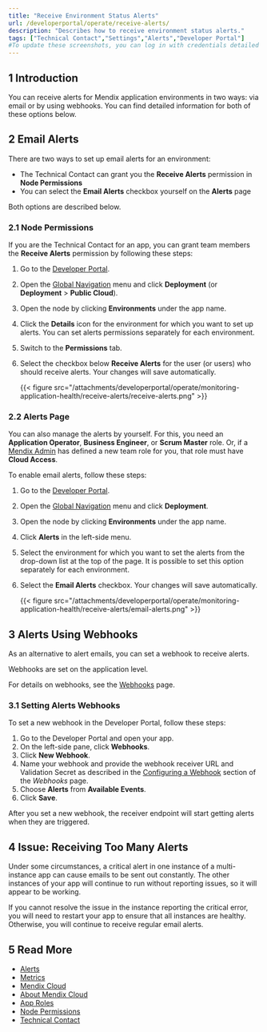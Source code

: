 ```yaml
---
title: "Receive Environment Status Alerts"
url: /developerportal/operate/receive-alerts/
description: "Describes how to receive environment status alerts."
tags: ["Technical Contact","Settings","Alerts","Developer Portal"]
#To update these screenshots, you can log in with credentials detailed in How to Update Screenshots Using Team Apps.
---
```


## 1 Introduction

You can receive alerts for Mendix application environments in two ways: via email or by using webhooks. You can find detailed information for both of these options below.

## 2 Email Alerts

There are two ways to set up email alerts for an environment:

* The Technical Contact can grant you the **Receive Alerts** permission in **Node Permissions**
* You can select the **Email Alerts** checkbox yourself on the **Alerts** page

Both options are described below.

### 2.1 Node Permissions  

If you are the Technical Contact for an app, you can grant team members the **Receive Alerts** permission by following these steps:

1. Go to the [Developer Portal](http://sprintr.home.mendix.com).
2. Open the [Global Navigation](/developerportal/#global-navigation) menu and click **Deployment** (or **Deployment** > **Public Cloud**).
3. Open the node by clicking **Environments** under the app name.
4. Click the **Details** icon for the environment for which you want to set up alerts. You can set alerts permissions separately for each environment.
5. Switch to the **Permissions** tab.
6. Select the checkbox below **Receive Alerts** for the user (or users) who should receive alerts. Your changes will save automatically.

    {{< figure src="/attachments/developerportal/operate/monitoring-application-health/receive-alerts/receive-alerts.png" >}}

### 2.2 Alerts Page

You can also manage the alerts by yourself. For this, you need an **Application Operator**, **Business Engineer**, or **Scrum Master** role. Or, if a [Mendix Admin](/developerportal/control-center/#members) has defined a new team role for you, that role must have **Cloud Access**.

To enable email alerts, follow these steps:

1. Go to the [Developer Portal](http://sprintr.home.mendix.com).
2. Open the [Global Navigation](/developerportal/#global-navigation) menu and click **Deployment**.
3. Open the node by clicking **Environments** under the app name.
4. Click **Alerts** in the left-side menu.
5. Select the environment for which you want to set the alerts from the drop-down list at the top of the page. It is possible to set this option separately for each environment.
6. Select the **Email Alerts** checkbox.  Your changes will save automatically.

    {{< figure src="/attachments/developerportal/operate/monitoring-application-health/receive-alerts/email-alerts.png" >}}

## 3 Alerts Using Webhooks 

As an alternative to alert emails, you can set a webhook to receive alerts.

Webhooks are set on the application level.

For details on webhooks, see the [Webhooks](/developerportal/deploy/webhooks/) page.

### 3.1 Setting Alerts Webhooks

To set a new webhook in the Developer Portal, follow these steps:

1. Go to the Developer Portal and open your app.
1. On the left-side pane, click **Webhooks**.
1. Click **New Webhook**.
1. Name your webhook and provide the webhook receiver URL and Validation Secret as described in the [Configuring a Webhook](/developerportal/deploy/webhooks/#setting-up) section of the *Webhooks* page.
1. Choose **Alerts** from **Available Events**.
1. Click **Save**.

After you set a new webhook, the receiver endpoint will start getting alerts when they are triggered. 

## 4 Issue: Receiving Too Many Alerts

Under some circumstances, a critical alert in one instance of a multi-instance app can cause emails to be sent out constantly. The other instances of your app will continue to run without reporting issues, so it will appear to be working.

If you cannot resolve the issue in the instance reporting the critical error, you will need to restart your app to ensure that all instances are healthy. Otherwise, you will continue to receive regular email alerts.

## 5 Read More

* [Alerts](/developerportal/operate/monitoring-application-health/)
* [Metrics](/developerportal/operate/metrics/)
* [Mendix Cloud](/developerportal/deploy/mendix-cloud-deploy/)
* [About Mendix Cloud](/developerportal/deploy/mxcloudv4/)
* [App Roles](/developerportal/general/app-roles/)
* [Node Permissions](/developerportal/deploy/node-permissions/) 
* [Technical Contact](/developerportal/general/app-roles/#technical-contact)
